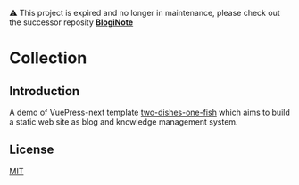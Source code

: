 :warning: This project is expired and no longer in maintenance, please check out the successor reposity **[BlogiNote](https://github.com/Benbinbin/BlogiNote)**

# Collection

## Introduction
A demo of VuePress-next template [two-dishes-one-fish](https://github.com/Benbinbin/two-dishes-one-fish) which aims to build a static web site as blog and knowledge management system.

## License

[MIT](./LICENSE)
